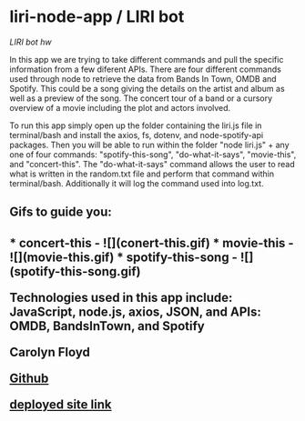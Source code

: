 # liri-node-app / LIRI bot
*LIRI bot hw*

In this app we are trying to take different commands and pull the specific information from a few diferent APIs. There are four different commands used through node to retrieve the data from Bands In Town, OMDB and Spotify. This could be a song giving the details on the artist and album as well as a preview of the song. The concert tour of a band or a cursory overview of a movie including the plot and actors involved.

To run this app simply open up the folder containing the liri.js file in terminal/bash and install the axios, fs, dotenv, and node-spotify-api packages. Then you will be able to run within the folder "node liri.js" + any one of four commands: "spotify-this-song", "do-what-it-says", "movie-this", and "concert-this". The "do-what-it-says" command allows the user to read what is written in the random.txt file and perform that command within terminal/bash. Additionally it will log the command used into log.txt.

<h2>Gifs to guide you:<h2>
* concert-this - ![](conert-this.gif)
* movie-this - ![](movie-this.gif)
* spotify-this-song - ![](spotify-this-song.gif)

Technologies used in this app include: JavaScript, node.js, axios, JSON, and APIs: OMDB, BandsInTown, and Spotify

 Carolyn Floyd 

 [Github](https://diabloazul33.github.io/liri-node-app/)

 [deployed site link](https://diabloazul33.github.io/liri-node-app/)

 